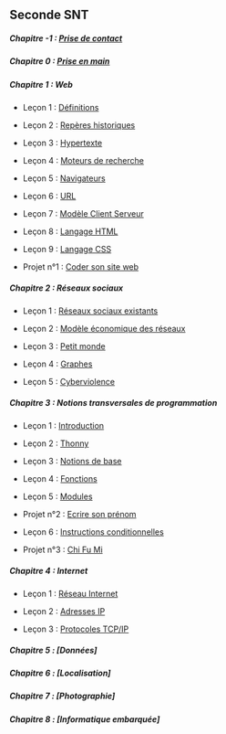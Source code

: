 ## Seconde SNT

##### Chapitre -1 : [Prise de contact](./Prise_de_contact/Prise_de_contact.md)

##### Chapitre 0 : [Prise en main](./Prise_en_main/Prise_en_main.md)

##### Chapitre 1 : Web

- Leçon 1 : [Définitions](./Web/Definitions.md)

- Leçon 2 : [Repères historiques](./Web/Reperes_historiques.md)

- Leçon 3 : [Hypertexte](./Web/Hypertexte.md)

- Leçon 4 : [Moteurs de recherche](./Web/Moteurs_de_recherche.md)

- Leçon 5 : [Navigateurs](./Web/Navigateurs.md)

- Leçon 6 : [URL](./Web/URL.md)

- Leçon 7 : [Modèle Client Serveur](./Web/Modele_client_serveur.md)

- Leçon 8 : [Langage HTML](./Web/HTML.md)

- Leçon 9 : [Langage CSS](./Web/CSS.md)

- Projet n°1 : [Coder son site web](./Web/Projet_coder_son_site_web.md)

##### Chapitre 2 : Réseaux sociaux

- Leçon 1 : [Réseaux sociaux existants](./Réseaux_sociaux/Reseaux_sociaux_existants.md)

- Leçon 2 : [Modèle économique des réseaux](./Réseaux_sociaux/Modele_economique.md)

- Leçon 3 : [Petit monde](./Réseaux_sociaux/Petit_monde.md)

- Leçon 4 : [Graphes](./Réseaux_sociaux/Graphes.md)

- Leçon 5 : [Cyberviolence](./Réseaux_sociaux/Cyberviolence.md)

##### Chapitre 3 : Notions transversales de programmation

- Leçon 1 : [Introduction](./Notions_transversales_de_programmation/Introduction.md)

- Leçon 2 : [Thonny](./Notions_transversales_de_programmation/Thonny.md)

- Leçon 3 : [Notions de base](./Notions_transversales_de_programmation/Notions_de_base.md)

- Leçon 4 : [Fonctions](./Notions_transversales_de_programmation/Fonctions.md)

- Leçon 5 : [Modules](./Notions_transversales_de_programmation/Modules.md)

- Projet n°2 : [Ecrire son prénom](./Notions_transversales_de_programmation/Projet_prénom.md)

- Leçon 6 : [Instructions conditionnelles](./Notions_transversales_de_programmation/Instructions_conditionnelles.md)

- Projet n°3 : [Chi Fu Mi](./Notions_transversales_de_programmation/Projet_chi_fu_mi.md)

##### Chapitre 4 : Internet

- Leçon 1 : [Réseau Internet](./Internet/Réseau_Internet.md)

- Leçon 2 : [Adresses IP](./Internet/Adresses_IP.md)

- Leçon 3 : [Protocoles TCP/IP](./Internet/Protocoles_TCP-IP.md)

##### Chapitre 5 : [Données]

##### Chapitre 6 : [Localisation]

##### Chapitre 7 : [Photographie]

##### Chapitre 8 : [Informatique embarquée]
